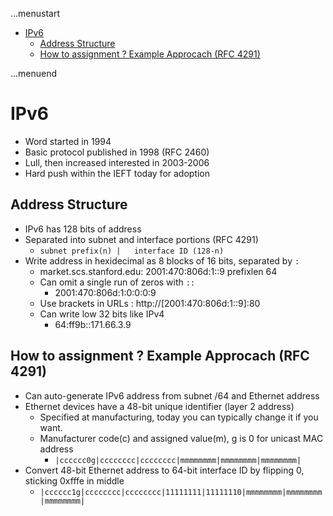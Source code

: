 ...menustart

- [IPv6](#fdb7cb8f657426e7c409bfd6d1a36ce4)
    - [Address Structure](#47d2b1ca19f15df7102b1b7424ae08ab)
    - [How to assignment ? Example Approcach (RFC 4291)](#01b16ac39508c924e127c0de66a45bf1)

...menuend


<h2 id="fdb7cb8f657426e7c409bfd6d1a36ce4"></h2>


# IPv6

- Word started in 1994
- Basic protocol published in 1998 (RFC 2460)
- Lull, then increased interested in 2003-2006
- Hard push within the IEFT today for adoption

<h2 id="47d2b1ca19f15df7102b1b7424ae08ab"></h2>


## Address Structure

- IPv6 has 128 bits of address
- Separated into subnet and interface portions (RFC 4291)
    - `subnet prefix(n) |   interface ID (128-n)`
- Write address in hexidecimal as 8 blocks of 16 bits, separated by `:`
    - market.scs.stanford.edu: 2001:470:806d:1::9  prefixlen 64
    - Can omit a single run of zeros with `::`
        - 2001:470:806d:1:0:0:0:9
    - Use brackets in URLs : http://[2001:470:806d:1::9]:80
    - Can write low 32 bits like IPv4
        - 64:ff9b::171.66.3.9


<h2 id="01b16ac39508c924e127c0de66a45bf1"></h2>


## How to assignment ? Example Approcach (RFC 4291)

- Can auto-generate IPv6 address from subnet /64 and Ethernet address
- Ethernet devices have a 48-bit unique identifier (layer 2 address)
    - Specified at manufacturing, today you can typically change it if you want.
    - Manufacturer code(c) and assigned value(m), g is 0 for unicast MAC address
        - `|cccccc0g|cccccccc|cccccccc|mmmmmmmm|mmmmmmmm|mmmmmmmm|`
- Convert 48-bit Ethernet address to 64-bit interface ID by flipping 0, sticking 0xfffe in middle
    - `|cccccc1g|cccccccc|cccccccc|11111111|11111110|mmmmmmmm|mmmmmmmm|mmmmmmmm|`

